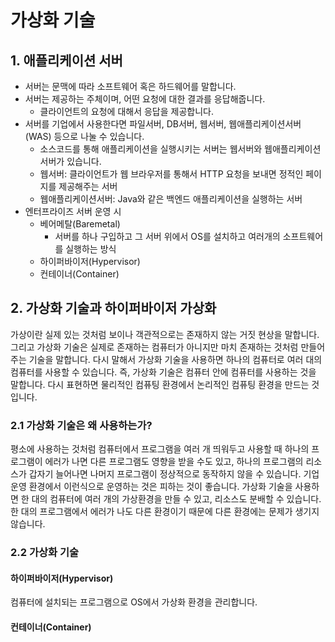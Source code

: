 # 가상화 기술
## 1. 애플리케이션 서버
- 서버는 문맥에 따라 소프트웨어 혹은 하드웨어를 말합니다.
- 서버는 제공하는 주체이며, 어떤 요청에 대한 결과를 응답해줍니다.
	- 클라이언트의 요청에 대해서 응답을 제공합니다.
- 서버를 기업에서 사용한다면 파일서버, DB서버, 웹서버, 웹애플리케이션서버(WAS) 등으로 나눌 수 있습니다.
	- 소스코드를 통해 애플리케이션을 실행시키는 서버는 웹서버와 웹애플리케이션서버가 있습니다.
	- 웹서버: 클라이언트가 웹 브라우저를 통해서 HTTP 요청을 보내면 정적인 페이지를 제공해주는 서버
	- 웹애플리케이션서버: Java와 같은 백엔드 애플리케이션을 실행하는 서버
- 엔터프라이즈 서버 운영 시
	- 베어메탈(Baremetal)
		- 서버를 하나 구입하고 그 서버 위에서 OS를 설치하고 여러개의 소프트웨어를 실행하는 방식
	- 하이퍼바이저(Hypervisor)
	- 컨테이너(Container)

## 2. 가상화 기술과 하이퍼바이저 가상화
가상이란 실제 있는 것처럼 보이나 객관적으로는 존재하지 않는 거짓 현상을 말합니다. 그리고 가상화 기술은 실제로 존재하는 컴퓨터가 아니지만 마치 존재하는 것처럼 만들어주는 기술을 말합니다. 다시 말해서 가상화 기술을 사용하면 하나의 컴퓨터로 여러 대의 컴퓨터를 사용할 수 있습니다. 즉, 가상화 기술은 컴퓨터 안에 컴퓨터를 사용하는 것을 말합니다. 다시 표현하면 물리적인 컴퓨팅 환경에서 논리적인 컴퓨팅 환경을 만드는 것입니다.

### 2.1 가상화 기술은 왜 사용하는가?
평소에 사용하는 것처럼 컴퓨터에서 프로그램을 여러 개 띄워두고 사용할 때 하나의 프로그램이 에러가 나면 다른 프로그램도 영향을 받을 수도 있고, 하나의 프로그램의 리소스가 갑자기 늘어나면 나머지 프로그램이 정상적으로 동작하지 않을 수 있습니다. 기업 운영 환경에서 이런식으로 운영하는 것은 피하는 것이 좋습니다.
가상화 기술을 사용하면 한 대의 컴퓨터에 여러 개의 가상환경을 만들 수 있고, 리소스도 분배할 수 있습니다. 한 대의 프로그램에서 에러가 나도 다른 환경이기 때문에 다른 환경에는 문제가 생기지 않습니다.

### 2.2 가상화 기술
#### 하이퍼바이저(Hypervisor)
컴퓨터에 설치되는 프로그램으로 OS에서 가상화 환경을 관리합니다.


#### 컨테이너(Container)

